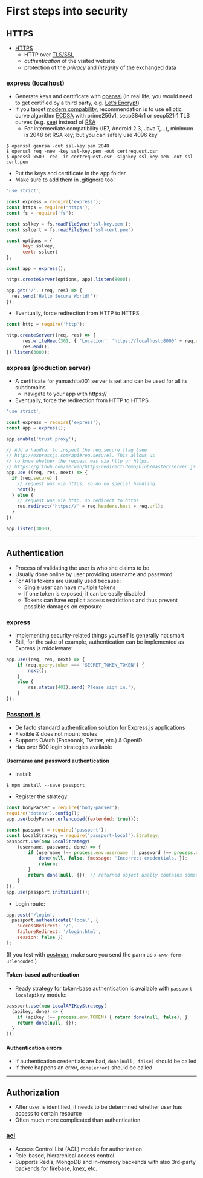 # First steps into security

## HTTPS

* [HTTPS](https://en.wikipedia.org/wiki/HTTPS)
  * HTTP over [TLS/SSL](https://en.wikipedia.org/wiki/Transport_Layer_Security)
  * _authentication_ of the visited website 
  * protection of the _privacy_ and _integrity_ of the exchanged data

### express (localhost)

* Generate keys and certificate with [openssl](https://www.openssl.org/) (in real life, you would need to get certified by a third party, e.g. [Let’s Encrypt](https://letsencrypt.org/))
* If you target [modern compability](https://wiki.mozilla.org/Security/Server_Side_TLS#Modern_compatibility), recommendation is to use elliptic curve algorithm [ECDSA](https://en.wikipedia.org/wiki/Elliptic_Curve_Digital_Signature_Algorithm) with prime256v1, secp384r1 or secp521r1 TLS curves (e.g. [see](https://msol.io/blog/tech/create-a-self-signed-ecc-certificate/)) instead of [RSA](https://en.wikipedia.org/wiki/RSA_(cryptosystem))
  * For intermediate compatibility (IE7, Android 2.3, Java 7,...), minimum is 2048 bit RSA key; but you can safely use 4096 key

```shell
$ openssl genrsa -out ssl-key.pem 2048
$ openssl req -new -key ssl-key.pem -out certrequest.csr
$ openssl x509 -req -in certrequest.csr -signkey ssl-key.pem -out ssl-cert.pem
```

* Put the keys and certificate in the app folder
* Make sure to add them in .gitignore too!

```javascript
'use strict';

const express = require('express');
const https = require('https');
const fs = require('fs');

const sslkey = fs.readFileSync('ssl-key.pem');
const sslcert = fs.readFileSync('ssl-cert.pem')

const options = {
      key: sslkey,
      cert: sslcert
};

const app = express();

https.createServer(options, app).listen(8000);

app.get('/', (req, res) => {
  res.send('Hello Secure World!');
});
```

* Eventually, force redirection from HTTP to HTTPS

```javascript
const http = require('http');

http.createServer((req, res) => {
      res.writeHead(301, { 'Location': 'https://localhost:8000' + req.url });
      res.end();
}).listen(3000);
```

### express (production server)

* A certificate for yamashita001 server is set and can be used for all its subdomains
  * navigate to your app with https://
* Eventually, force the redirection from HTTP to HTTPS

```javascript
'use strict';

const express = require('express');
const app = express();

app.enable('trust proxy');

// Add a handler to inspect the req.secure flag (see 
// http://expressjs.com/api#req.secure). This allows us 
// to know whether the request was via http or https.
// https://github.com/aerwin/https-redirect-demo/blob/master/server.js
app.use ((req, res, next) => {
  if (req.secure) {
    // request was via https, so do no special handling
    next();
  } else {
    // request was via http, so redirect to https
    res.redirect('https://' + req.headers.host + req.url);
  }
});

app.listen(3000);
```

---

## Authentication

* Process of validating the user is who she claims to be
* Usually done online by user providing username and password
* For APIs tokens are usually used because:
   * Single user can have multiple tokens
   * If one token is exposed, it can be easily disabled
   * Tokens can have explicit access restrictions and thus prevent possible damages on exposure


### express

* Implementing security-related things yourself is generally not smart
* Still, for the sake of example, authentication can be implemented as Express.js middleware:

```javascript
app.use((req, res, next) => {
    if (req.query.token === 'SECRET_TOKEN_TOKEN') {
        next();
    }
    else {
        res.status(401).send('Please sign in.');
    }
});
```

### [Passport.js](http://passportjs.org/)

* De facto standard authentication solution for Express.js applications
* Flexible & does not mount routes
* Supports OAuth (Facebook, Twitter, etc.) & OpenID 
* Has over 500 login strategies available

#### Username and password authentication

* Install:

```shell
$ npm install --save passport
```

* Register the strategy:

```javascript
const bodyParser = require('body-parser');
require('dotenv').config();
app.use(bodyParser.urlencoded({extended: true}));

const passport = require('passport');
const LocalStrategy = require('passport-local').Strategy;
passport.use(new LocalStrategy(
    (username, password, done) => {
        if (username !== process.env.username || password !== process.env.password) {
            done(null, false, {message: 'Incorrect credentials.'});
            return;
        }
        return done(null, {}); // returned object usally contains something to identify the user
    }
));
app.use(passport.initialize());
```

* Login route:

```javascript
app.post('/login', 
  passport.authenticate('local', { 
    successRedirect: '/', 
    failureRedirect: '/login.html', 
    session: false })
);

```

(If you test with [postman](https://www.getpostman.com/), make sure you send the parm as `x-www-form-urlencoded`.)

#### Token-based authentication

* Ready strategy for token-base authentication is available with `passport-localapikey` module:

```javascript
passport.use(new LocalAPIKeyStrategy(
  (apikey, done) => {
    if (apikey !== process.env.TOKEN) { return done(null, false); }
    return done(null, {});
  }
));
```

#### Authentication errors

* If authentication credentials are bad, `done(null, false)` should be called
* If there happens an error, `done(error)` should be called

---

## Authorization

* After user is identified, it needs to be determined whether user has access to certain resource
* Often much more complicated than authentication


### [acl](https://www.npmjs.com/package/acl)

* Access Control List (ACL) module for authorization
* Role-based, hierarchical access control
* Supports Redis, MongoDB and in-memory backends with also 3rd-party backends for firebase, knex, etc.

<!---

#### Example

* with [localhost https and passport](https://github.com/patrick-ausderau/https-and-passport)
-->
